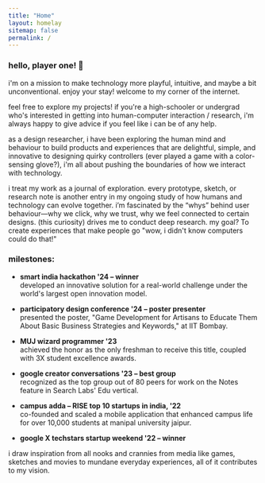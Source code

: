 ```yaml
---
title: "Home"
layout: homelay
sitemap: false
permalink: /
---
```


### hello, player one! 🌻 

i'm on a mission to make technology more playful, intuitive, and maybe a bit unconventional. enjoy your stay! welcome to my corner of the internet.

feel free to explore my projects! if you're a high-schooler or undergrad who's interested in getting into human-computer interaction / research, i'm always happy to give advice if you feel like i can be of any help.

as a design researcher, i have been exploring the human mind and behaviour to build products and experiences that are delightful, simple, and innovative to designing quirky controllers (ever played a game with a color-sensing glove?), i'm all about pushing the boundaries of how we interact with technology.

i treat my work as a journal of exploration. every prototype, sketch, or research note is another entry in my ongoing study of how humans and technology can evolve together. i’m fascinated by the “whys” behind user behaviour—why we click, why we trust, why we feel connected to certain designs. (this curiosity) drives me to conduct deep research. my goal? To create experiences that make people go "wow, i didn't know computers could do that!"

### milestones: 

- **smart india hackathon '24 – winner**  
  developed an innovative solution for a real-world challenge under the world's largest open innovation model.  

- **participatory design conference '24 – poster presenter**  
  presented the poster, "Game Development for Artisans to Educate Them About Basic Business Strategies and Keywords," at IIT Bombay.    

- **MUJ wizard programmer '23**  
  achieved the honor as the only freshman to receive this title, coupled with 3X student excellence awards.  

- **google creator conversations '23 – best group**  
  recognized as the top group out of 80 peers for work on the Notes feature in Search Labs' Edu vertical.

- **campus adda – RISE top 10 startups in india, '22**  
  co-founded and scaled a mobile application that enhanced campus life for over 10,000 students at manipal university jaipur.  

- **google X techstars startup weekend '22 – winner**

i draw inspiration from all nooks and crannies from media like games, sketches and movies to mundane everyday experiences, all of it contributes to my vision.
